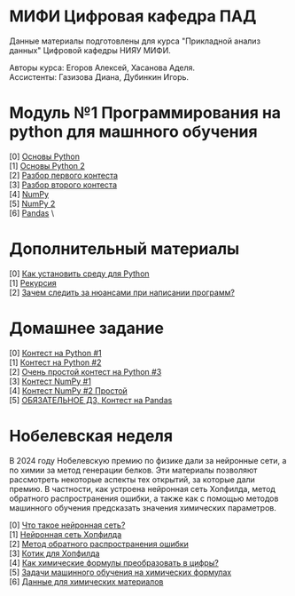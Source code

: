# МИФИ Цифровая кафедра ПАД

Данные материалы подготовлены для курса "Прикладной анализ данных" Цифровой кафедры НИЯУ МИФИ.

Авторы курса: Егоров Алексей, Хасанова Аделя. \
Ассистенты: Газизова Диана, Дубинкин Игорь.

# Модуль №1 Программирования на python для машнного обучения

[0] [Основы Python](https://github.com/ShadarRim/dc2024/blob/main/00_%D0%9E%D1%81%D0%BD%D0%BE%D0%B2%D1%8B_Python_1.ipynb) \
[1] [Основы Python 2](https://github.com/ShadarRim/dc2024/blob/main/01_%D0%9E%D1%81%D0%BD%D0%BE%D0%B2%D1%8B_Python_2.ipynb) \
[2] [Разбор первого контеста](https://github.com/ShadarRim/dc2024/blob/main/02_%D0%A0%D0%B0%D0%B7%D0%B1%D0%BE%D1%80_2024_%D0%A6%D0%9A_%E2%84%961_Python.ipynb) \
[3] [Разбор второго контеста](https://github.com/ShadarRim/dc2024/blob/main/03_%D0%A0%D0%B0%D0%B7%D0%B1%D0%BE%D1%80_2024_%D0%A6%D0%9A_%E2%84%962_Python.ipynb) \
[4] [NumPy](https://github.com/ShadarRim/dc2024/blob/main/04_2024_%D0%A6%D0%9A_NumPy.ipynb) \
[5] [NumPy 2](https://github.com/ShadarRim/dc2024/blob/main/05_2024_%D0%A6%D0%9A_NumPy_%E2%84%962.ipynb) \
[6] [Pandas](https://github.com/ShadarRim/dc2024/blob/main/06_Pandas.ipynb) \

# Дополнительный материалы
[0] [Как установить среду для Python](https://github.com/ShadarRim/dc2024/blob/main/a00_python_installation_guide.pdf) \
[1] [Рекурсия](https://github.com/ShadarRim/dc2024/blob/main/a01_recursion.ipynb) \
[2] [Зачем следить за нюансами при написании программ?](https://github.com/ShadarRim/dc2024/blob/main/a02_%D0%9F%D1%80%D0%BE%D0%B1%D0%BB%D0%B5%D0%BC%D1%8B_%D0%BE%D0%BF%D1%82%D0%B8%D0%BC%D0%B8%D0%B7%D0%B0%D1%86%D0%B8%D0%B8_%D0%BF%D1%80%D0%BE%D0%B3%D1%80%D0%B0%D0%BC%D0%BC.ipynb)

# Домашнее задание
[0] [Контест на Python #1](https://contest.yandex.ru/contest/69204/enter) \
[1] [Контест на Python #2](https://contest.yandex.ru/contest/69353/enter) \
[2] [Очень простой контест на Python #3](https://contest.yandex.ru/contest/54856/problems/) \
[3] [Контест NumPy #1](https://contest.yandex.ru/contest/69818/enter) \
[4] [Контест NumPy #2 Простой](https://contest.yandex.ru/contest/70067/enter) \
[5] [ОБЯЗАТЕЛЬНОЕ ДЗ, Контест на Pandas](https://contest.yandex.ru/contest/70232/enter)

# Нобелевская неделя
В 2024 году Нобелевскую премию по физике дали за нейронные сети, а по химии за метод генерации белков.
Эти материалы позволяют рассмотреть некоторые аспекты тех открытий, за которые дали премию. 
В частности, как устроена нейронная сеть Хопфилда, метод обратного распространения ошибки, а также как с помощью методов машинного обучения предсказать значения химических параметров. 

[0] [Что такое нейронная сеть?](https://github.com/ShadarRim/dc2024/blob/main/n00_%D0%9E%D0%B1%D1%83%D1%87%D0%B5%D0%BD%D0%B8%D0%B5_%D0%B1%D0%B5%D0%B7_%D0%B3%D1%80%D0%B0%D0%B4%D0%B8%D0%B5%D0%BD%D1%82%D0%B0.ipynb) \
[1] [Нейронная сеть Хопфилда](https://github.com/ShadarRim/dc2024/blob/main/n03_%D0%A5%D0%BE%D0%BF%D1%84%D0%B8%D0%BB%D0%B4.ipynb) \
[2] [Метод обратного распространения ошибки](https://github.com/ShadarRim/dc2024/blob/main/n02_%D0%9D%D0%B5%D0%B9%D1%80%D0%BE%D1%81%D0%B5%D1%82%D1%8C_%D1%81_%D0%BD%D1%83%D0%BB%D1%8F.ipynb) \
[3] [Котик для Хопфилда](https://github.com/ShadarRim/dc2024/blob/main/n04_cat.jpg) \
[4] [Как химические формулы преобразовать в цифры?](https://github.com/ShadarRim/dc2024/blob/main/n05_Cehm_Descr.ipynb) \
[5] [Задачи машинного обучения на химических формулах](https://github.com/ShadarRim/dc2024/blob/main/n06_Chem_Catboost.ipynb) \
[6] [Данные для химических материалов](https://github.com/ShadarRim/dc2024/blob/main/n07_data.xlsx) 